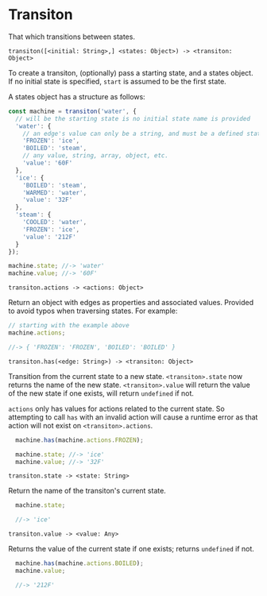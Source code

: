 # Transiton
That which transitions between states.

`transiton([<initial: String>,] <states: Object>) -> <transiton: Object>`

To create a transiton, (optionally) pass a starting state, and a states
object. If no initial state is specified, `start` is assumed to be the first
state.

A states object has a structure as follows:

```js
const machine = transiton('water', {
  // will be the starting state is no initial state name is provided
  'water': {
    // an edge's value can only be a string, and must be a defined state name
    'FROZEN': 'ice',
    'BOILED': 'steam',
    // any value, string, array, object, etc.
    'value': '60F'
  },
  'ice': {
    'BOILED': 'steam',
    'WARMED': 'water',
    'value': '32F'
  },
  'steam': {
    'COOLED': 'water',
    'FROZEN': 'ice',
    'value': '212F'
  }
});

machine.state; //-> 'water'
machine.value; //-> '60F'
```

`transiton.actions -> <actions: Object>`

Return an object with edges as properties and associated values. Provided to
avoid typos when traversing states. For example:

```js
// starting with the example above
machine.actions;

//-> { 'FROZEN': 'FROZEN', 'BOILED': 'BOILED' }
```

`transiton.has(<edge: String>) -> <transiton: Object>`

Transition from the current state to a new state. `<transiton>.state` now returns
the name of the new state. `<transiton>.value` will return the value of the new
state if one exists, will return `undefined` if not.

`actions` only has values for actions related to the current state. So
attempting to call `has` with an invalid action will cause a runtime error
as that action will not exist on `<transiton>.actions`.

```js
  machine.has(machine.actions.FROZEN);

  machine.state; //-> 'ice'
  machine.value; //-> '32F'
```

`transiton.state -> <state: String>`

Return the name of the transiton's current state.

```js
  machine.state;

  //-> 'ice'
```

`transiton.value -> <value: Any>`

Returns the value of the current state if one exists; returns `undefined`
if not.

```js
  machine.has(machine.actions.BOILED);
  machine.value;

  //-> '212F'
```
